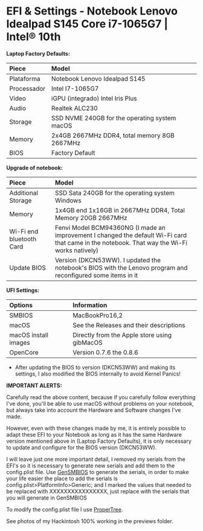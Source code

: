 # EFI & Settings - Notebook Lenovo Idealpad S145 Core i7-1065G7 | Intel® 10th 

**Laptop Factory Defaults:**

Piece|Model
:----|:----
Plataforma|Notebook Lenovo Idealpad S145 | Intel 10th
Processador|Intel I7-1065G7
Vídeo|iGPU (integrado) Intel Iris Plus
Audio|Realtek ALC230
Storage|SSD NVME 240GB for the operating system macOS
Memory|2x4GB 2667MHz DDR4, total memory 8GB 2667MHz
BIOS|Factory Default


**Upgrade of notebook:**

Piece|Model
:----|:----
Additional Storage|SSD Sata 240GB for the operating system Windows
Memory|1x4GB end 1x16GB in 2667MHz DDR4, Total Memory 20GB 2667MHz
Wi-Fi end bluetooth Card|Fenvi Model BCM94360NG (I made an improvement I changed the default Wi-Fi card that came in the notebook. That way the Wi-Fi works natively)
Update BIOS|Version (DKCN53WW). I updated the notebook's BIOS with the Lenovo program and reconfigured some items in it


**UFI Settings:**

Options|Information
:----|:----
SMBIOS|MacBookPro16,2
macOS|See the Releases and their descriptions
macOS install images|Directly from the Apple store using gibMacOS
OpenCore|Version 0.7.6 the 0.8.6


- After updating the BIOS to version (DKCN53WW) and making its settings, I also modified the BIOS internally to avoid Kernel Panics!


**IMPORTANT ALERTS:**

Carefully read the above content, because if you carefully follow everything I've done, you'll be able to use macOS without problems on your notebook, but always take into account the Hardware and Software changes I've made.

However, even with these changes made by me, it is entirely possible to adapt these EFI to your Notebook as long as it has the same Hardware version mentioned above in (Laptop Factory Defaults), it is only necessary to update and configure for the BIOS version (DKCN53WW).

I will leave just one more important detail, I removed my serials from the EFI's so it is necessary to generate new serials and add them to the config.plist file.
Use [GenSMBIOS](https://github.com/corpnewt/GenSMBIOS) to generate the serials, in order to make your life easier the place to add the serials is config.plist>PlatformInfo>Generic; and I marked the values that needed to be replaced with XXXXXXXXXXXXXXXX, just replace with the serials that you will generate in GenSMBIOS

To modify the config.plist file I use [ProperTree](https://github.com/corpnewt/ProperTree).

See photos of my Hackintosh 100% working in the previews folder.

